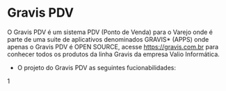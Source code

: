 # Gravis PDV
O Gravis PDV é um sistema PDV (Ponto de Venda) para o Varejo onde é parte de uma suite de aplicativos denominados GRAVIS* (APPS) onde apenas o Gravis PDV é OPEN SOURCE, acesse https://gravis.com.br para conhecer todos os produtos da linha Gravis da empresa Valio Informática.

* O projeto do Gravis PDV as seguintes fucionabilidades:

1
